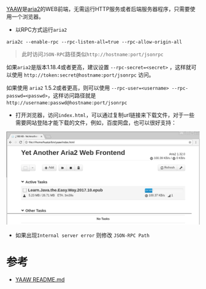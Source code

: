 [YAAW](https://github.com/binux/yaaw)是[aria2](https://aria2.github.io/)的WEB前端，无需运行HTTP服务或者后端服务器程序，只需要使用一个浏览器。

* 以RPC方式运行`aria2`

```
aria2c --enable-rpc --rpc-listen-all=true --rpc-allow-origin-all
```

> 此时访问`JSON-RPC`路径类似`http://hostname:port/jsonrpc`

如果`aria2`是版本1.18.4或者更高，建议设置 `--rpc-secret=<secret>` ，这样就可以使用 `http://token:secret@hostname:port/jsonrpc` 访问。

如果使用 `aria2` 1.5.2或者更高，则可以使用 `--rpc-user=<username> --rpc-passwd=<passwd>`，这样访问路径就是 `http://username:passwd@hostname:port/jsonrpc`

* 打开浏览器，访问`index.html`，可以通过复制url链接来下载文件，对于一些需要网站登陆才能下载的文件，例如，百度网盘，也可以很好支持：

![结合yaaw前端使用aria2](../../img/service/aria2/aria2_with_yaaw.png)

* 如果出现`Internal server error` 则修改 `JSON-RPC Path`

# 参考

* [YAAW README.md](https://github.com/binux/yaaw)